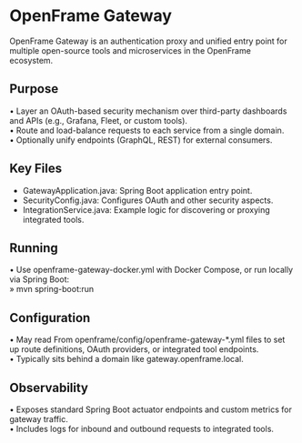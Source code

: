 # OpenFrame Gateway

OpenFrame Gateway is an authentication proxy and unified entry point for multiple open-source tools and microservices in the OpenFrame ecosystem.

## Purpose
• Layer an OAuth-based security mechanism over third-party dashboards and APIs (e.g., Grafana, Fleet, or custom tools).  
• Route and load-balance requests to each service from a single domain.  
• Optionally unify endpoints (GraphQL, REST) for external consumers.  

## Key Files
- GatewayApplication.java: Spring Boot application entry point.  
- SecurityConfig.java: Configures OAuth and other security aspects.  
- IntegrationService.java: Example logic for discovering or proxying integrated tools.  

## Running
• Use openframe-gateway-docker.yml with Docker Compose, or run locally via Spring Boot:  
  » mvn spring-boot:run  

## Configuration
• May read From openframe/config/openframe-gateway-*.yml files to set up route definitions, OAuth providers, or integrated tool endpoints.  
• Typically sits behind a domain like gateway.openframe.local.

## Observability
• Exposes standard Spring Boot actuator endpoints and custom metrics for gateway traffic.  
• Includes logs for inbound and outbound requests to integrated tools. 